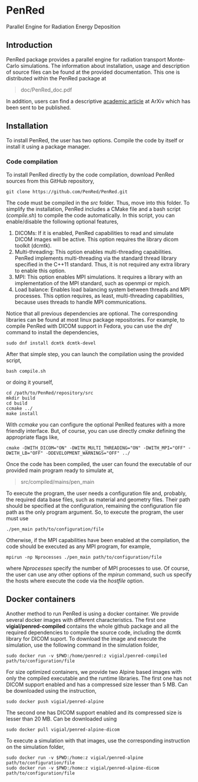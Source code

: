 # PenRed
Parallel Engine for Radiation Energy Deposition


## Introduction

PenRed package provides a parallel engine for radiation transport Monte-Carlo simulations. The information about installation, usage and description of source files can be found at the provided documentation. This one is distributed within the PenRed package at

> doc/PenRed_doc.pdf

In addition, users can find a descriptive [academic article](https://arxiv.org/abs/2003.00796) at ArXiv which has been sent to be published.



## Installation

To install PenRed, the user has two options. Compile the code by itself or install it using a package manager.

### Code compilation

To install PenRed directly by the code compilation, download PenRed sources from this GitHub repository,

```
git clone https://github.com/PenRed/PenRed.git
```

The code must be compiled in the *src* folder. Thus, move into this folder. To simplify the installation, PenRed includes a CMake file and a bash script (*compile.sh*) to compile the code automatically. In this script, you can enable/disable the following optional features,

1. DICOMs: If it is enabled, PenRed capabilities to read and simulate DICOM images will be active. This option requires the library dicom toolkit (dcmtk).
2. Multi-threading: This option enables multi-threading capabilities. PenRed implements multi-threading via the standard thread library specified in the C++11 standard. Thus, it is not required any extra library to enable this option.
3. MPI: This option enables MPI simulations. It requires a library with an implementation of the MPI standard, such as openmpi or mpich.
4. Load balance: Enables load balancing system between threads and MPI processes. This option requires, as least, multi-threading capabilities, because uses threads to handle MPI communications.

Notice that all previous dependencies are optional. The corresponding libraries can be found at most linux package repositories. For example, to compile PenRed with DICOM support in Fedora, you can use the *dnf* command to install the dependencies,

```
sudo dnf install dcmtk dcmtk-devel
```

After that simple step, you can launch the compilation using the provided script,
```
bash compile.sh
```

or doing it yourself,

```
cd /path/to/PenRed/repository/src
mkdir build
cd build
ccmake ../
make install
```

With *ccmake* you can configure the optional PenRed features with a more friendly interface. But, of course, you can use directly *cmake* defining the appropriate flags like,

```
cmake -DWITH_DICOM="ON" -DWITH_MULTI_THREADING="ON" -DWITH_MPI="OFF" -DWITH_LB="OFF" -DDEVELOPMENT_WARNINGS="OFF" ../
```

Once the code has been compiled, the user can found the executable of our provided main program ready to simulate at,

> src/compiled/mains/pen_main

To execute the program, the user needs a configuration file and, probably, the required data base files, such as material and geometry files. Their path should be specified at the configuration, remaining the configuration file path as the only program argument. So, to execute the program, the user must use 

```
./pen_main path/to/configuration/file
```

Otherwise, if the MPI capabilities have been enabled at the compilation, the code should be executed as any MPI program, for example,

```
mpirun -np Nprocesses ./pen_main path/to/configuration/file
```

where *Nprocesses* specify the number of MPI processes to use. Of course, the user can use any other options of the *mpirun* command, such us specify the hosts where execute the code via the *hostfile* option.

## Docker containers

Another method to run PenRed is using a docker container. We provide several docker images with different characteristics. The first one **vigial/penred-compiled** contains the whole github package and all the required dependencies to compile the source code, including the dcmtk library for DICOM suport. To download the image and execute the simulation, use the following command in the simulation folder,

```
sudo docker run -v $PWD:/home/penred:z vigial/penred-compiled path/to/configuration/file
```

For size optimized containers, we provide two Alpine based images with only the compiled executable and the runtime libraries. The first one has not DICOM support enabled and has a compressed size lesser than 5 MB. Can be downloaded using the instruction,

```
sudo docker push vigial/penred-alpine
```

The second one has DICOM support enabled and its compressed size is lesser than 20 MB. Can be downloaded using

```
sudo docker pull vigial/penred-alpine-dicom
```

To execute a simulation with that images, use the corresponding instruction on the simulation folder,

```
sudo docker run -v $PWD:/home:z vigial/penred-alpine path/to/configuration/file
sudo docker run -v $PWD:/home:z vigial/penred-alpine-dicom path/to/configuration/file
```
